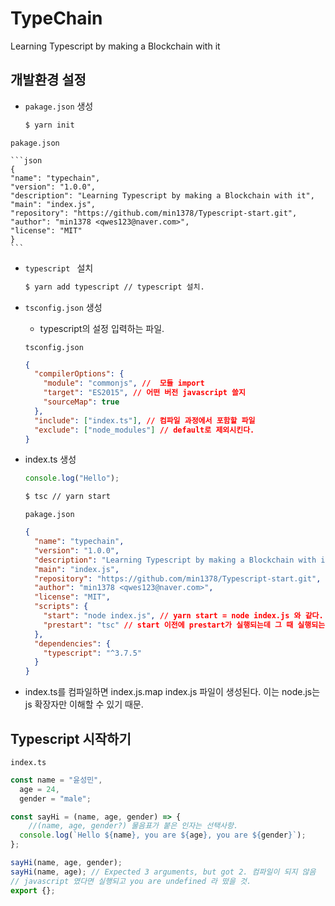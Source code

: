 # TypeChain

Learning Typescript by making a Blockchain with it



## 개발환경 설정

- ``pakage.json`` 생성

    ```bash
    $ yarn init
    ```
``pakage.json``

    ```json
    {
    "name": "typechain",
    "version": "1.0.0",
    "description": "Learning Typescript by making a Blockchain with it",
    "main": "index.js",
    "repository": "https://github.com/min1378/Typescript-start.git",
    "author": "min1378 <qwes123@naver.com>",
    "license": "MIT"
    }
    ```
    
- ``typescript `` 설치

    ```bash
    $ yarn add typescript // typescript 설치.
    ```

- ``tsconfig.json`` 생성

    - typescript의 설정 입력하는 파일.

    ``tsconfig.json``

    ```json
    {
      "compilerOptions": {
        "module": "commonjs", //  모듈 import
        "target": "ES2015", // 어떤 버전 javascript 쓸지
        "sourceMap": true
      },
      "include": ["index.ts"], // 컴파일 과정에서 포함할 파일
      "exclude": ["node_modules"] // default로 제외시킨다.
    }
    
    ```

- index.ts 생성

  ```typescript
  console.log("Hello");
  ```

  ```bash
  $ tsc // yarn start
  ```

  ``pakage.json``

  ```json
  {
    "name": "typechain",
    "version": "1.0.0",
    "description": "Learning Typescript by making a Blockchain with it",
    "main": "index.js",
    "repository": "https://github.com/min1378/Typescript-start.git",
    "author": "min1378 <qwes123@naver.com>",
    "license": "MIT",
    "scripts": {
      "start": "node index.js", // yarn start = node index.js 와 같다.
      "prestart": "tsc" // start 이전에 prestart가 실행되는데 그 때 실행되는 tsc 
    },
    "dependencies": {
      "typescript": "^3.7.5"
    }
  }
  ```

- index.ts를 컴파일하면 index.js.map index.js 파일이 생성된다. 이는 node.js는 js 확장자만 이해할 수 있기 때문.

## Typescript 시작하기

``index.ts``

```typescript
const name = "윤성민",
  age = 24,
  gender = "male";

const sayHi = (name, age, gender) => {
    //(name, age, gender?) 물음표가 붙은 인자는 선택사항.
  console.log(`Hello ${name}, you are ${age}, you are ${gender}`);
};

sayHi(name, age, gender);
sayHi(name, age); // Expected 3 arguments, but got 2. 컴파일이 되지 않음
// javascript 였다면 실행되고 you are undefined 라 떴을 것.
export {};
```









